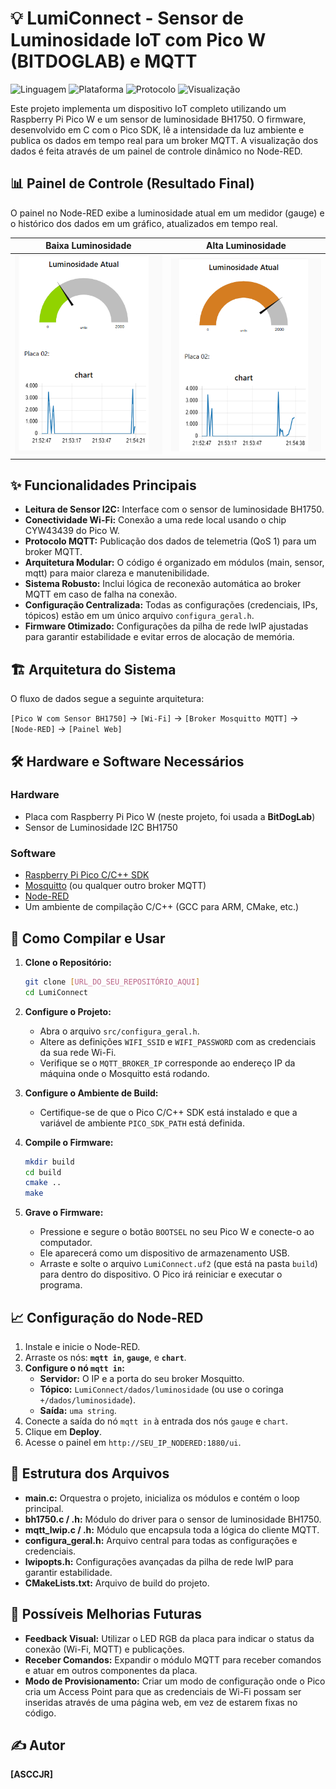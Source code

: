# 💡 LumiConnect - Sensor de Luminosidade IoT com Pico W (BITDOGLAB) e MQTT

![Linguagem](https://img.shields.io/badge/Linguagem-C-blue.svg)
![Plataforma](https://img.shields.io/badge/Plataforma-Raspberry%20Pi%20Pico%20W-purple.svg)
![Protocolo](https://img.shields.io/badge/Protocolo-MQTT-orange.svg)
![Visualização](https://img.shields.io/badge/Visualização-Node--RED-red.svg)

Este projeto implementa um dispositivo IoT completo utilizando um Raspberry Pi Pico W e um sensor de luminosidade BH1750. O firmware, desenvolvido em C com o Pico SDK, lê a intensidade da luz ambiente e publica os dados em tempo real para um broker MQTT. A visualização dos dados é feita através de um painel de controle dinâmico no Node-RED.

## 📊 Painel de Controle (Resultado Final)

O painel no Node-RED exibe a luminosidade atual em um medidor (gauge) e o histórico dos dados em um gráfico, atualizados em tempo real.

| Baixa Luminosidade | Alta Luminosidade |
| :---: | :---: |
| ![Painel com baixa luz](img2.png) | ![Painel com alta luz](img1.png) |

## ✨ Funcionalidades Principais

* **Leitura de Sensor I2C:** Interface com o sensor de luminosidade BH1750.
* **Conectividade Wi-Fi:** Conexão a uma rede local usando o chip CYW43439 do Pico W.
* **Protocolo MQTT:** Publicação dos dados de telemetria (QoS 1) para um broker MQTT.
* **Arquitetura Modular:** O código é organizado em módulos (main, sensor, mqtt) para maior clareza e manutenibilidade.
* **Sistema Robusto:** Inclui lógica de reconexão automática ao broker MQTT em caso de falha na conexão.
* **Configuração Centralizada:** Todas as configurações (credenciais, IPs, tópicos) estão em um único arquivo `configura_geral.h`.
* **Firmware Otimizado:** Configurações da pilha de rede lwIP ajustadas para garantir estabilidade e evitar erros de alocação de memória.

## 🏗️ Arquitetura do Sistema

O fluxo de dados segue a seguinte arquitetura:

`[Pico W com Sensor BH1750]` -> `[Wi-Fi]` -> `[Broker Mosquitto MQTT]` -> `[Node-RED]` -> `[Painel Web]`

## 🛠️ Hardware e Software Necessários

### Hardware
* Placa com Raspberry Pi Pico W (neste projeto, foi usada a **BitDogLab**)
* Sensor de Luminosidade I2C BH1750

### Software
* [Raspberry Pi Pico C/C++ SDK](https://github.com/raspberrypi/pico-sdk)
* [Mosquitto](https://mosquitto.org/) (ou qualquer outro broker MQTT)
* [Node-RED](https://nodered.org/)
* Um ambiente de compilação C/C++ (GCC para ARM, CMake, etc.)

## 🚀 Como Compilar e Usar

1.  **Clone o Repositório:**
    ```bash
    git clone [URL_DO_SEU_REPOSITÓRIO_AQUI]
    cd LumiConnect
    ```

2.  **Configure o Projeto:**
    * Abra o arquivo `src/configura_geral.h`.
    * Altere as definições `WIFI_SSID` e `WIFI_PASSWORD` com as credenciais da sua rede Wi-Fi.
    * Verifique se o `MQTT_BROKER_IP` corresponde ao endereço IP da máquina onde o Mosquitto está rodando.

3.  **Configure o Ambiente de Build:**
    * Certifique-se de que o Pico C/C++ SDK está instalado e que a variável de ambiente `PICO_SDK_PATH` está definida.

4.  **Compile o Firmware:**
    ```bash
    mkdir build
    cd build
    cmake ..
    make
    ```

5.  **Grave o Firmware:**
    * Pressione e segure o botão `BOOTSEL` no seu Pico W e conecte-o ao computador.
    * Ele aparecerá como um dispositivo de armazenamento USB.
    * Arraste e solte o arquivo `LumiConnect.uf2` (que está na pasta `build`) para dentro do dispositivo. O Pico irá reiniciar e executar o programa.

## 📈 Configuração do Node-RED

1.  Instale e inicie o Node-RED.
2.  Arraste os nós: **`mqtt in`**, **`gauge`**, e **`chart`**.
3.  **Configure o nó `mqtt in`:**
    * **Servidor:** O IP e a porta do seu broker Mosquitto.
    * **Tópico:** `LumiConnect/dados/luminosidade` (ou use o coringa `+/dados/luminosidade`).
    * **Saída:** `uma string`.
4.  Conecte a saída do nó `mqtt in` à entrada dos nós `gauge` e `chart`.
5.  Clique em **Deploy**.
6.  Acesse o painel em `http://SEU_IP_NODERED:1880/ui`.

## 📂 Estrutura dos Arquivos

* **main.c:** Orquestra o projeto, inicializa os módulos e contém o loop principal.
* **bh1750.c / .h:** Módulo do driver para o sensor de luminosidade BH1750.
* **mqtt_lwip.c / .h:** Módulo que encapsula toda a lógica do cliente MQTT.
* **configura_geral.h:** Arquivo central para todas as configurações e credenciais.
* **lwipopts.h:** Configurações avançadas da pilha de rede lwIP para garantir estabilidade.
* **CMakeLists.txt:** Arquivo de build do projeto.

## 🔮 Possíveis Melhorias Futuras

* **Feedback Visual:** Utilizar o LED RGB da placa para indicar o status da conexão (Wi-Fi, MQTT) e publicações.
* **Receber Comandos:** Expandir o módulo MQTT para receber comandos e atuar em outros componentes da placa.
* **Modo de Provisionamento:** Criar um modo de configuração onde o Pico cria um Access Point para que as credenciais de Wi-Fi possam ser inseridas através de uma página web, em vez de estarem fixas no código.

## ✍️ Autor

**[ASCCJR]**
